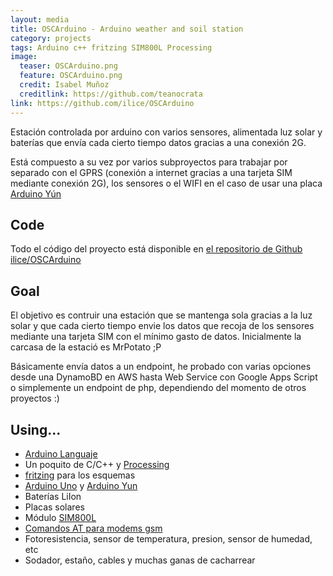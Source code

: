 ```yaml
---
layout: media
title: OSCArduino - Arduino weather and soil station
category: projects
tags: Arduino c++ fritzing SIM800L Processing
image:
  teaser: OSCArduino.png
  feature: OSCArduino.png
  credit: Isabel Muñoz
  creditlink: https://github.com/teanocrata
link: https://github.com/ilice/OSCArduino
---
```


Estación controlada por arduino con varios sensores, alimentada luz solar y baterías que envía cada cierto tiempo datos gracias a una conexión 2G.

Está compuesto a su vez por varios subproyectos para trabajar por separado con el GPRS (conexión a internet gracias a una tarjeta SIM mediante conexión 2G), los sensores o el WIFI en el caso de usar una placa [Arduino Yún](https://www.arduino.cc/en/Main/ArduinoBoardYun)

## Code

Todo el código del proyecto está disponible en [el repositorio de Github ilice/OSCArduino](https://github.com/ilice/OSCArduino)

## Goal

El objetivo es contruir una estación que se mantenga sola gracias a la luz solar y que cada cierto tiempo envie los datos que recoja de los sensores mediante una tarjeta SIM con el mínimo gasto de datos. Inicialmente la carcasa de la estació es MrPotato ;P

Básicamente envía datos a un endpoint, he probado con varias opciones desde una DynamoBD en AWS hasta Web Service con Google Apps Script o simplemente un endpoint de php, dependiendo del momento de otros proyectos :)

## Using...

* [Arduino Languaje](https://www.arduino.cc/en/Reference/HomePage)
* Un poquito de C/C++ y [Processing](https://processing.org/)
* [fritzing](http://fritzing.org/home/) para los esquemas
* [Arduino Uno](https://www.arduino.cc/en/main/arduinoBoardUno) y [Arduino Yun](https://www.arduino.cc/en/Main/ArduinoBoardYun)
* Baterías LiIon
* Placas solares
* Módulo [SIM800L](http://simcomm2m.com/UploadFile/TechnicalFile/SIM800%20Series_AT%20Command%20Manual_V1.09.pdf)
* [Comandos AT para modems gsm](http://simcomm2m.com/UploadFile/TechnicalFile/SIM800%20Series_AT%20Command%20Manual_V1.09.pdf)
* Fotoresistencia, sensor de temperatura, presion, sensor de humedad, etc
* Sodador, estaño, cables y muchas ganas de cacharrear
